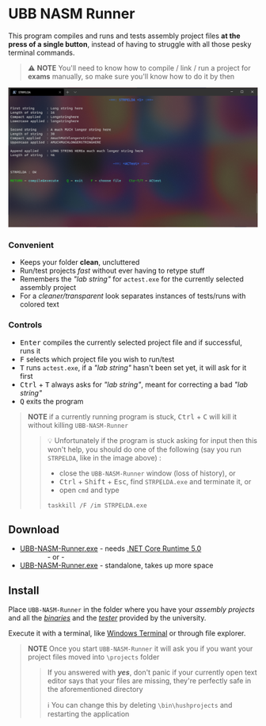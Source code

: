 # UBB NASM Runner

This program compiles and runs and tests assembly project files **at the press of a single button**,
instead of having to struggle with all those pesky terminal commands.

> :warning: **NOTE** You'll need to know how to compile / link / run a project for **exams** manually,
> so make sure you'll know how to do it by then

![demo](https://raw.githubusercontent.com/FLevent29/UBB-NASM-Runner/master/demo.png)

### Convenient

- Keeps your folder **clean**, uncluttered
- Run/test projects _fast_ without ever having to retype stuff
- Remembers the _"lab string"_ for `actest.exe` for the
  currently selected assembly project
- For a _cleaner/transparent_ look separates instances of tests/runs
  with colored text

### Controls

- <kbd>Enter</kbd> compiles the currently selected 
  project file and if successful, runs it
- <kbd>F</kbd> selects which project file 
  you wish to run/test
- <kbd>T</kbd> runs `actest.exe`, if a _"lab string"_ hasn't 
  been set yet, it will ask for it first
- <kbd>Ctrl</kbd> + <kbd>T</kbd> always asks for _"lab string"_, 
  meant for correcting a bad  _"lab string"_
- <kbd>Q</kbd> exits the program

> **NOTE** if a currently running program is
> stuck, <kbd>Ctrl</kbd> + <kbd>C</kbd> will kill it without
> killing `UBB-NASM-Runner`  
>> :bulb: Unfortunately if the program is stuck asking for input
>> then this won't help, you should do one of the following 
>> (say you run `STRPELDA`, like in the image above) :  
>> - close the `UBB-NASM-Runner` window (loss of history), or 
>> - <kbd>Ctrl</kbd> + <kbd>Shift</kbd> + <kbd>Esc</kbd>,
>> find `STRPELDA.exe` and terminate it, or
>> - open `cmd` and type
>> ```batch
>> taskkill /F /im STRPELDA.exe
>> ```

## Download

- [UBB-NASM-Runner.exe](https://raw.githubusercontent.com/FLevent29/UBB-NASM-Runner/master/UBB-NASM-Runner.exe)
\- needs [.NET Core Runtime 5.0](https://dotnet.microsoft.com/download/dotnet/thank-you/runtime-desktop-5.0.2-windows-x64-installer)  
  &nbsp;&nbsp;&nbsp;&nbsp;&nbsp;&nbsp;&nbsp;&nbsp;&nbsp;&nbsp;&nbsp;&nbsp;&nbsp;&nbsp;- or -
- [UBB-NASM-Runner.exe](https://raw.githubusercontent.com/FLevent29/UBB-NASM-Runner/master/UBB-NASM-Runner-standalone.exe)
\- standalone, takes up more space

## Install

Place `UBB-NASM-Runner` in the folder where you have your _assembly projects_ 
and all the _[binaries](https://www.cs.ubbcluj.ro/~afra/ac/aclab.zip)_ 
and the _[tester](https://www.cs.ubbcluj.ro/~scsanad/actest/actest.zip)_ provided by the university.

Execute it with a terminal, like [Windows Terminal]("https://github.com/microsoft/terminal#installing-and-running-windows-terminal" "Awesome terminal for Windows!") 
or through file explorer.

> **NOTE** Once you start `UBB-NASM-Runner` it will ask you
> if you want your project files moved into `\projects` folder
>> If you answered with _**yes**_, don't panic if your
>> currently open text editor says that your files are
>> missing, they're perfectly safe in the aforementioned
>> directory  
>>
>> :information_source: You can change this by deleting `\bin\hushprojects` 
>> and restarting the application
